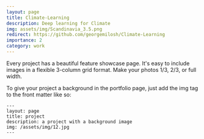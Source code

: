 ```yaml
---
layout: page
title: Climate-Learning
description: Deep learning for Climate
img: assets/img/Scandinavia_3.5.png
redirect: https://github.com/georgemilosh/Climate-Learning
importance: 2
category: work
---
```


Every project has a beautiful feature showcase page.
It's easy to include images in a flexible 3-column grid format.
Make your photos 1/3, 2/3, or full width.

To give your project a background in the portfolio page, just add the img tag to the front matter like so:

    ---
    layout: page
    title: project
    description: a project with a background image
    img: /assets/img/12.jpg
    ---


